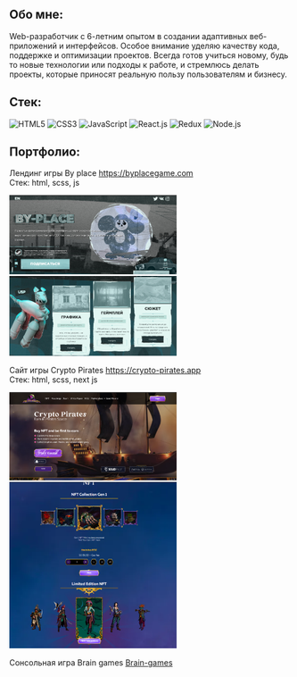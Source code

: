 ## Обо мне:
Web-разработчик с 6-летним опытом в создании адаптивных веб-приложений и интерфейсов. Особое внимание уделяю качеству кода, поддержке и оптимизации проектов.
Всегда готов учиться новому, будь то новые технологии или подходы к работе, и стремлюсь делать проекты, которые приносят реальную пользу пользователям и бизнесу.

## Стек: 
![HTML5](https://img.shields.io/badge/HTML5-E34F26?style=for-the-badge&logo=html5&logoColor=white) 
![CSS3](https://img.shields.io/badge/CSS3-1572B6?style=for-the-badge&logo=css3&logoColor=white)
![JavaScript](https://img.shields.io/badge/JavaScript-323330?style=for-the-badge&logo=javascript&logoColor=F7DF1E)
![React.js](https://img.shields.io/badge/React-20232A?style=for-the-badge&logo=react&logoColor=61DAFB)
![Redux](https://img.shields.io/badge/redux-764ABC?style=for-the-badge&logo=redux&logoColor=white)
![Node.js](https://img.shields.io/badge/Node.js-43853D?style=for-the-badge&logo=node.js&logoColor=white)

## Портфолио:
Лендинг игры By place 
<a href="https://byplacegame.com" target="_blank">https://byplacegame.com</a><br>
Стек: html, scss, js
<div>
  <img src="https://github.com/IlyaGorin/IlyaGorin/blob/main/images/by_place.png" alt="Лендинг для игры" width="300" />
  <img src="https://github.com/IlyaGorin/IlyaGorin/blob/main/images/by_place2.png" alt="Лендинг для игры" width="300" />
</div>

Сайт игры Crypto Pirates
<a href="https://crypto-pirates.app/" target="_blank">https://crypto-pirates.app</a><br>
Стек: html, scss, next js
<div>
  <img src="https://github.com/IlyaGorin/IlyaGorin/blob/main/images/crypto.png" alt="Лендинг для игры" width="300" />
  <img src="https://github.com/IlyaGorin/IlyaGorin/blob/main/images/crypto2.png" alt="Лендинг для игры" width="300" />
</div>

Сонсольная игра Brain games
<a href="https://github.com/IlyaGorin/Brain-games">Brain-games</a>
